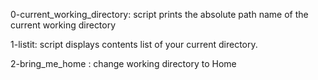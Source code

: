 0-current_working_directory: script prints the absolute path name of the current working directory

1-listit: script displays contents list of your current directory.

2-bring_me_home : change working directory to Home
